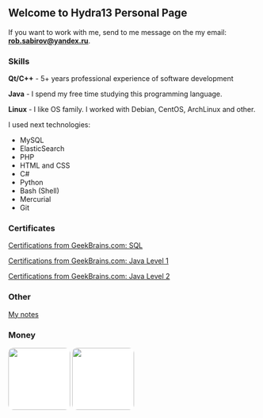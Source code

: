 ## Welcome to Hydra13 Personal Page

If you want to work with me, send to me message on the my email: **rob.sabirov@yandex.ru**.

### Skills

**Qt/C++** - 5+ years professional experience of software development

**Java** - I spend my free time studying this programming language.

**Linux** - I like OS family. I worked with Debian, CentOS, ArchLinux and other.

I used next technologies:
* MySQL
* ElasticSearch
* PHP
* HTML and CSS
* C#
* Python
* Bash (Shell)
* Mercurial
* Git

### Certificates

[Certifications from GeekBrains.com: SQL](https://geekbrains.ru/certificates/184263.en)

[Certifications from GeekBrains.com: Java Level 1](https://geekbrains.ru/certificates/188396.en)

[Certifications from GeekBrains.com: Java Level 2](https://geekbrains.ru/certificates/209396.en)

### Other

[My notes](https://github.com/hydra13/Hydra13-Notes)

### Money

<a href="https://digitalbit.biz/?ref=Hydra13" target="_blank"><img src="https://digitalbit.biz/125x125.gif" style="height:125px;width=125px;background-color:white;border-radius:10px;"/></a>
<a href="https://davor.io/Account/Registration?r=B02699" target="_blank"><img src="https://davor.io/resources/assets/images/dovar72logo.png" style="height:125px;width=125px;background-color:white;border-radius:10px;"></a>
